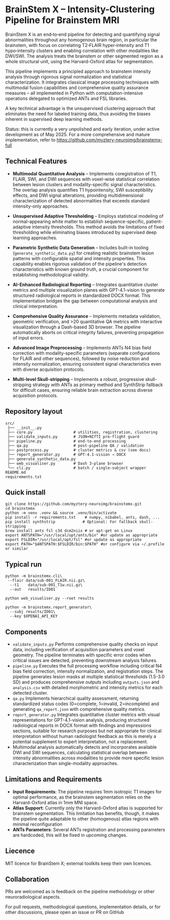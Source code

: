 # BrainStem X – Intensity-Clustering Pipeline for Brainstem MRI

BrainStem X is an end‑to‑end pipeline for detecting and quantifying signal abnormalities throughout any homogenous brain region, in particular the brainstem, with focus on correlating T2‑FLAIR hyper‑intensity and T1 hypo‑intensity clusters and enabling correlation with other modalities like DWI/SWI. The analysis treats the brainstem or other segmented region as a whole structural unit, using the Harvard-Oxford atlas for segmentation.

This pipeline implements a principled approach to brainstem intensity analysis through rigorous signal normalization and statistical characterization. It integrates classical image processing techniques with multimodal fusion capabilities and comprehensive quality assurance measures – all implemented in Python with computation-intensive operations delegated to optimized ANTs and FSL libraries.

A key technical advantage is the unsupervised clustering approach that eliminates the need for labeled training data, thus avoiding the biases inherent in supervised deep learning methods.

Status: this is currently a very unpolished and early iteration, under active development as of May 2025. For a more comprehensive and mature implementation, refer to https://github.com/myztery-neuroimg/brainstemx-full

## Technical Features

* **Multimodal Quantitative Analysis** – Implements coregistration of T1, FLAIR, SWI, and DWI sequences with voxel-wise statistical correlation between lesion clusters and modality-specific signal characteristics. The overlap analysis quantifies T1 hypointensity, SWI susceptibility effects, and DWI signal alterations, providing multidimensional characterization of detected abnormalities that exceeds standard intensity-only approaches.

* **Unsupervised Adaptive Thresholding** – Employs statistical modeling of normal-appearing white matter to establish sequence-specific, patient-adaptive intensity thresholds. This method avoids the limitations of fixed thresholding while eliminating biases introduced by supervised deep learning approaches.

* **Parametric Synthetic Data Generation** – Includes built-in tooling (`generate_synthetic_data.py`) for creating realistic brainstem lesion patterns with configurable spatial and intensity properties. This capability enables rigorous validation of the pipeline's detection characteristics with known ground truth, a crucial component for establishing methodological validity.

* **AI-Enhanced Radiological Reporting** – Integrates quantitative cluster metrics and multiple visualization planes with GPT-4.1-vision to generate structured radiological reports in standardized DOCX format. This implementation bridges the gap between computational analysis and clinical interpretation.

* **Comprehensive Quality Assurance** – Implements metadata validation, geometric verification, and >20 quantitative QA metrics with interactive visualization through a Dash-based 3D browser. The pipeline automatically aborts on critical integrity failures, preventing propagation of input errors.

* **Advanced Image Preprocessing** – Implements ANTs N4 bias field correction with modality-specific parameters (separate configurations for FLAIR and other sequences), followed by noise reduction and intensity normalization, ensuring consistent signal characteristics even with diverse acquisition protocols.

* **Multi-level Skull-stripping** – Implements a robust, progressive skull-stripping strategy with ANTs as primary method and SynthStrip fallback for difficult cases, ensuring reliable brain extraction across diverse acquisition protocols.

## Repository layout

```
src/
 ├── __init__.py
 ├── core.py                  # utilities, registration, clustering
 ├── validate_inputs.py       # JSON+NIfTI pre‑flight guard
 ├── pipeline.py              # end‑to‑end processing
 ├── qa.py                    # post‑pipeline QA / validation
 ├── postprocess.py           # cluster metrics & csv (see docs)
 ├── report_generator.py      # GPT‑4.1‑vision → DOCX
 ├── generate_synthetic_data.py
 ├── web_visualiser.py        # Dash 3‑plane browser
 └── cli.py                   # batch / single‑subject wrapper
README.md
requirements.txt
```

## Quick install

```
git clone https://github.com/myztery-neuroimg/brainstemx.git
cd brainstemx
python -m venv .venv && source .venv/bin/activate
pip install -r requirements.txt    # numpy, nibabel, ants, dash, ...
pip install synthstrip            # Optional: For fallback skull-stripping
brew install ants fsl c3d dcm2niix # or apt‑get on Linux
export ANTSPATH="/usr/local/opt/ants/bin" #or update as appropriate
export FSLDIR="/usr/local/opt/fsl" #or update as appropriate
export PATH="$ANTSPATH:$FSLDIR/bin:$PATH" #or configure via ~/.profile or similar
```

## Typical run

```
python -m brainstemx.cli\
 --flair data/sub‑001_FLAIR.nii.gz\
  --t1    data/sub‑001_T1w.nii.gz\
  --out   results/ID01

python web_visualiser.py --root results

python -m brainstemx.report_generator\
  --subj results/ID01\
  --key $OPENAI_API_KEY
```

## Components 

- `validate_inputs.py` Performs comprehensive quality checks on input data, including verification of acquisition parameters and voxel geometry. The pipeline terminates with specific error codes when critical issues are detected, preventing downstream analysis failures.
- `pipeline.py` Executes the full processing workflow including critical N4 bias field correction, intensity normalization, and registration steps. The pipeline generates lesion masks at multiple statistical thresholds (1.5-3.0 SD) and produces comprehensive outputs including `outputs.json` and `analysis.csv` with detailed morphometric and intensity metrics for each detected cluster.
- `qa.py` Implements hierarchical quality assessment, returning standardized status codes (0=complete, 1=invalid, 2=incomplete) and generating `qa_report.json` with comprehensive quality metrics.
- `report_generator.py` Integrates quantitative cluster metrics with visual representations for GPT-4.1-vision analysis, producing structured radiological reports in DOCX format with findings and impressions sections, suitable for research purposes but not appropriate for clinical interpretation without human radiologist feedback as this is merely a potential supplement to expert interpretation, not a replacement.
- Multimodal analysis automatically detects and incorporates available DWI and SWI sequences, calculating statistical overlap between intensity abnormalities across modalities to provide more specific lesion characterization than single-modality approaches.

## Limitations and Requirements

- **Input Requirements**: The pipeline requires 1mm isotropic T1 images for optimal performance, as the brainstem segmentation relies on the Harvard-Oxford atlas in 1mm MNI space.
- **Atlas Support**: Currently only the Harvard-Oxford atlas is supported for brainstem segmentation. This limitation has benefits, though, it makes the pipeline quite adaptable to other (homogenous) atlas regions with minimal reconfiguration
- **ANTs Parameters**: Several ANTs registration and processing parameters are hardcoded, this will be fixed in upcoming changes.

## Liecence

MIT licence for BrainStem X; external toolkits keep their own licences.

## Collaboration 

PRs are welcomed as is feedback on the pipeline methodology or other neuroradiological aspects.

For pull requests, methodological questions, implementation details, or for other discussions, please open an issue or PR on GitHub
